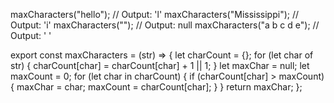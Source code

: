 maxCharacters("hello"); // Output: 'l'
maxCharacters("Mississippi"); // Output: 'i'
maxCharacters(""); // Output: null
maxCharacters("a b c d e"); // Output: ' '

export const maxCharacters = (str) => {
  let charCount = {};
  for (let char of str) {
    charCount[char] = charCount[char] + 1 || 1;
  }
  let maxChar = null;
  let maxCount = 0;
  for (let char in charCount) {
    if (charCount[char] > maxCount) {
      maxChar = char;
      maxCount = charCount[char];
    }
  }
  return maxChar;
};
